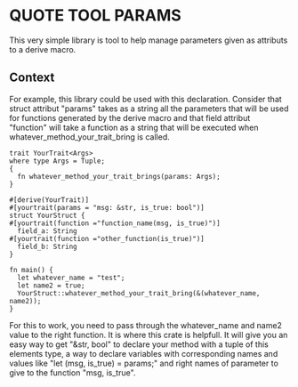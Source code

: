# QUOTE TOOL PARAMS

This very simple library is tool to help manage parameters given as attributs to a derive macro.

## Context

For example, this library could be used with this declaration.
Consider that struct attribut "params" takes as a string all the parameters that will be used for functions generated by the derive macro and that field attribut "function" will take a function as a string that will be executed when whatever_method_your_trait_bring is called.

```rust,ignore
trait YourTrait<Args> 
where type Args = Tuple; 
{
  fn whatever_method_your_trait_brings(params: Args);  
}

#[derive(YourTrait)]
#[yourtrait(params = "msg: &str, is_true: bool")]
struct YourStruct {
#[yourtrait(function ="function_name(msg, is_true)")]
  field_a: String
#[yourtrait(function ="other_function(is_true)")]
  field_b: String
}

fn main() {
  let whatever_name = "test";
  let name2 = true;
  YourStruct::whatever_method_your_trait_bring(&(whatever_name, name2));
}
```

For this to work, you need to pass through the whatever_name and name2 value to the right function. It is where this crate is helpfull.
It will give you an easy way to get "&str, bool" to declare your method with a tuple of this elements type, a way to declare variables with corresponding names and values like "let (msg, is_true) = params;" and right names of parameter to give to the function "msg, is_true".
